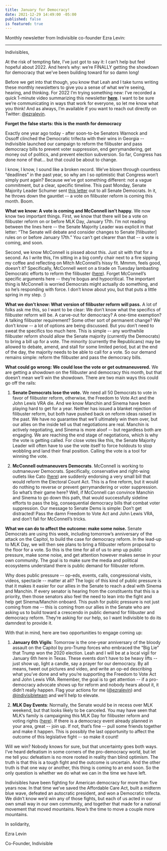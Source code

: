 ```yaml
---
title: January for Democracy!
date: 2021-12-29 14:49:00 -05:00
published: false
is featured: true
---
```


Monthly newsletter from Indivisible co-founder Ezra Levin:

---

Indivisibles,

At the risk of tempting fate, I’ve just got to say it: I can’t help but feel hopeful about 2022. And here’s why: we’re FINALLY getting the showdown for democracy that we’ve been building toward for so damn long!

Before we get into that though, you know that Leah and I take turns writing these monthly newsletters to give you a sense of what we’re seeing, hearing, and thinking. For 2022 I’m trying something new: I’ve recorded a quick 1-minute video summarizing this newsletter **[here](https://act.indivisible.org/go/582519?t=5&akid=74058%2E480654%2EsAN5eG)**. I want to be sure we’re communicating in ways that work for everyone, so let me know what you think! And as always, I’m available if you want to reach out directly on Twitter: [@ezralevin](https://act.indivisible.org/go/558175?t=6&akid=74058%2E480654%2EsAN5eG).

**Forget the false starts: this is the month for democracy**

Exactly one year ago today - after soon-to-be Senators Warnock and Ossoff clinched the Democratic trifecta with their wins in Georgia -- Indivisible launched our campaign to reform the filibuster and pass democracy bills to prevent voter suppression, end gerrymandering, get money out of politics, and prevent election subversion. So far, Congress has done none of that… but that could be about to change.

I know, I know, I sound like a broken record. We’ve blown through countless “deadlines” in the past year, so why am I so optimistic that Congress won’t simply punt again? Because we’ve got something different: not a vague commitment, but a clear, specific timeline. This past Monday, Senate Majority Leader Schumer sent [this letter](https://act.indivisible.org/go/582511?t=7&akid=74058%2E480654%2EsAN5eG) out to all Senate Democrats. In it, he throws down the gauntlet -- a vote on filibuster reform is coming this month. Boom.

**What we know: A vote is coming and McConnell isn’t happy.** We now know two important things. First, we know that there will be a vote on filibuster reform on or before MLK Day, January 17th. I’m not reading between the lines here -- the Senate Majority Leader was explicit in that letter: “The Senate will debate and consider changes to Senate \[filibuster\] rules on or before January 17th.” You can’t get clearer than that -- a vote is coming, and soon.

Second, we know McConnell is pissed about this. Just sit with that for a second. As I write this, I’m sitting in a big comfy chair next to a fire sipping my coffee and reflecting on Mitch McConnell’s hissy fit. Mmmm, feels good, doesn’t it? Specifically, McConnell went on a tirade on Tuesday lambasting Democratic efforts to reform the filibuster ([here](https://act.indivisible.org/go/582512?t=8&akid=74058%2E480654%2EsAN5eG)). Forget McConnell’s specific arguments here -- they’re bogus and hypocritical. The important thing is McConnell is worried Democrats might actually do something, and so he’s responding with force. I don’t know about you, but that puts a little spring in my step. :)

**What we don’t know: What version of filibuster reform will pass.** A lot of folks ask me this, so I want to be clear: We don’t know what the specifics of filibuster reform will be. A carve-out for democracy? A one-time exemption? A talking filibuster requirement? Some other sort of permanent change? We don’t know -- a lot of options are being discussed. But you don’t need to sweat the specifics too much here. This is simple -- any worthwhile filibuster reform should allow the Senate majority (currently the Democrats) to bring a bill up for a vote. The minority (currently the Republicans) may be allowed to debate, amend, and stall for some limited period, but at the end of the day, the majority needs to be able to call for a vote. So our demand remains simple: reform the filibuster and pass the democracy bills.

**What could go wrong: We could lose the vote or get outmaneuvered.** We are getting a showdown on the filibuster and democracy this month, but that doesn’t mean we’ll win the showdown. There are two main ways this could go off the rails:

1. **Senate Democrats lose the vote.** We need all 50 Democrats to vote in favor of filibuster reform, otherwise, the Freedom to Vote Act and the John Lewis VRA die. And we know Manchin and Sinema have been playing hard to get for a year. Neither has issued a blanket rejection of filibuster reform, but both have pushed back on reform ideas raised in the past. We have no guarantee that we’ll ultimately win them over, but our allies on the inside tell us that negotiations are real. Manchin is actively negotiating, and Sinema is more aloof -- but regardless both are engaging. We are reaching the end stage of negotiations, which is why the vote is getting called. For close votes like this, the Senate Majority Leader will often have to use the vote itself to force holdouts to stop wobbling and land their final position. Calling the vote is a tool for winning the vote.

2. **McConnell outmaneuvers Democrats**. McConnell is working to outmaneuver Democrats. Specifically, conservative and right-wing outlets like Cato ([here](https://act.indivisible.org/go/582513?t=9&akid=74058%2E480654%2EsAN5eG)) are suddenly endorsing a very small bill that would reform the Electoral Count Act. This is a fine reform, but it would do nothing to reverse or prevent gerrymandering or voter suppression. So what’s their game here? Well, if McConnell can convince Manchin and Sinema to go down this path, that would successfully sideline efforts to pass the big, consequential democracy bills that combat voter suppression. Our message to Senate Dems is simple: Don’t get distracted! Pass the damn Freedom to Vote Act and John Lewis VRA, and don’t fall for McConnell’s tricks.

**What we can do to affect the outcome: make some noise.** Senate Democrats are using this week, including tomorrow’s anniversary of the attack on the Capitol, to build the case for democracy reform. In the lead-up to MLK Day, we will then see plans to bring a filibuster reform proposal to the floor for a vote. So this is the time for all of us to amp up public pressure, make some noise, and get attention however makes sense in your own community. The goal is to make sure the media and political ecosystems understand there is public demand for filibuster reform.

Why does public pressure -- op-eds, events, calls, congressional visits, videos, spectacle -- matter at all? The logic of this kind of public pressure is that it makes it easier for our allies in the Senate to reach a deal with Sinema and Manchin. If every senator is hearing from the constituents that this is a priority, then those senators also feel the need to lean into the fight and help get Sinema/Manchin onboard. This push for public pressure is not just coming from me -- this is coming from our allies in the Senate who are asking us to build toward a crescendo in public demand for filibuster and democracy reform. They’re asking for our help, so I want Indivisible to do its damndest to provide it.

With that in mind, here are two opportunities to engage coming up:

1. **January 6th Vigils**: Tomorrow is the one-year anniversary of the bloody assault on the Capitol by pro-Trump forces who embraced the “Big Lie” that Trump won the 2020 election. Leah and I will be at a local vigil for January 6th here in Texas. These events don’t have to be heavy lifts -- just show up, light a candle, say a prayer for our democracy. By all means, tweet out pictures and video, and write an op-ed describing what you’ve done and why you’re supporting the Freedom to Vote Act and John Lewis VRA. Remember, the goal is to get attention -- if a pro-democracy advocate shows up for reform and nobody hears about it, it didn’t really happen. Flag your actions for me ([@ezralevin](https://act.indivisible.org/go/259564?t=10&akid=74058%2E480654%2EsAN5eG)) and [@indivisibleteam](https://act.indivisible.org/go/582514?t=11&akid=74058%2E480654%2EsAN5eG) and we’ll help to elevate.

2. **MLK Day Events**: Normally, the Senate would be in recess over MLK weekend, but that looks likely to be canceled. You may have seen that MLK’s family is campaigning this MLK Day for filibuster reform and voting rights ([here](https://act.indivisible.org/go/582515?t=12&akid=74058%2E480654%2EsAN5eG)). If there is a democracy event already planned in your area, great -- join up. If not, that’s fine -- pull some friends together and make it happen. This is possibly the last opportunity to affect the outcome of this legislative fight -- so make it count!

Will we win? Nobody knows for sure, but that uncertainty goes both ways. I’ve heard defeatism in some corners of the pro-democracy world, but let me tell you: defeatism is no more rooted in reality than blind optimism. The truth is that this is a tough fight and the outcome is uncertain. And the other truth is that one way or another, this thing is coming to an end soon. So the only question is whether we do what we can in the time we have left.

Indivisibles have been fighting for American democracy for more than five years now. In that time we’ve saved the Affordable Care Act, built a midterm blue wave, defeated an autocratic president, and won a Democratic trifecta. We didn’t know we’d win any of those fights, but each of us acted in our own small way in our own community, and together that made for a national movement that moved mountains. Now’s the time to move a couple more mountains.

In solidarity,

Ezra Levin

Co-Founder, Indivisible